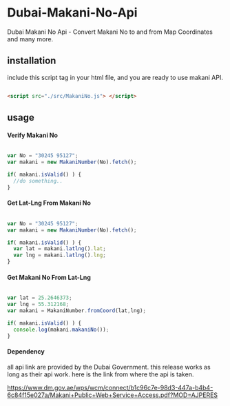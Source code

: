 # Dubai-Makani-No-Api
Dubai Makani No Api - Convert Makani No to and from Map Coordinates and many more.

## installation
include this script tag in your html file, and you are ready to use makani API.
```html

<script src="./src/MakaniNo.js"> </script>

```


## usage

#### Verify Makani No

```Javascript

var No = "30245 95127";
var makani = new MakaniNumber(No).fetch();

if( makani.isValid() ) {
  //do something..
}

```

#### Get Lat-Lng From Makani No

```Javascript

var No = "30245 95127";
var makani = new MakaniNumber(No).fetch();

if( makani.isValid() ) {
  var lat = makani.latlng().lat;
  var lng = makani.latlng().lng;
}


```


#### Get Makani No From Lat-Lng

```Javascript

var lat = 25.2646373;
var lng = 55.312168;
var makani = MakaniNumber.fromCoord(lat,lng);

if( makani.isValid() ) {
  console.log(makani.makaniNo());
}


```

#### Dependency
all api link are provided by the Dubai Government.
this release works as long as their api work.
here is the link from where the api is taken.

https://www.dm.gov.ae/wps/wcm/connect/b1c96c7e-98d3-447a-b4b4-6c84f15e027a/Makani+Public+Web+Service+Access.pdf?MOD=AJPERES
